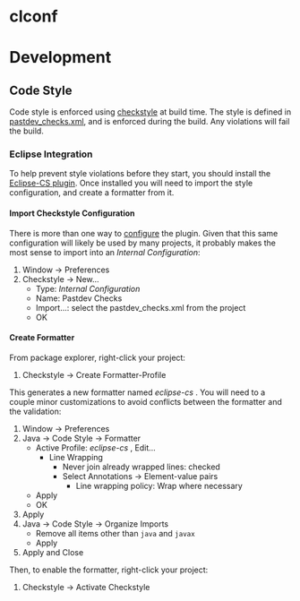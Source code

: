 # clconf

# Development

## Code Style
Code style is enforced using [checkstyle](https://checkstyle.org/) at build time.  The style is defined in [pastdev_checks.xml](pastdev_checks.xml), and is enforced during the build.  Any violations will fail the build.

### Eclipse Integration
To help prevent style violations before they start, you should install the [Eclipse-CS plugin](http://checkstyle.org/eclipse-cs/#!/).  Once installed you will need to import the style configuration, and create a formatter from it.

#### Import Checkstyle Configuration
There is more than one way to [configure](https://checkstyle.org/eclipse-cs/#!/configtypes) the plugin.  Given that this same configuration will likely be used by many projects, it probably makes the most sense to import into an _Internal Configuration_:

1) Window -> Preferences
2) Checkstyle -> New...
   * Type: _Internal Configuration_
   * Name: Pastdev Checks
   * Import...: select the pastdev\_checks.xml from the project
   * OK


#### Create Formatter
From package explorer, right-click your project:

1) Checkstyle -> Create Formatter-Profile

This generates a new formatter named _eclipse-cs <projectName>_. You will need to a couple minor customizations to avoid conflicts between the formatter and the validation:

1) Window -> Preferences
2) Java -> Code Style -> Formatter
   * Active Profile: _eclipse-cs <projectName>_, Edit...
     * Line Wrapping
       * Never join already wrapped lines: checked
       * Select Annotations -> Element-value pairs
         * Line wrapping policy: Wrap where necessary
   * Apply
   * OK
3) Apply
4) Java -> Code Style -> Organize Imports
   * Remove all items other than `java` and `javax`
   * Apply
5) Apply and Close

Then, to enable the formatter, right-click your project:

1) Checkstyle -> Activate Checkstyle

